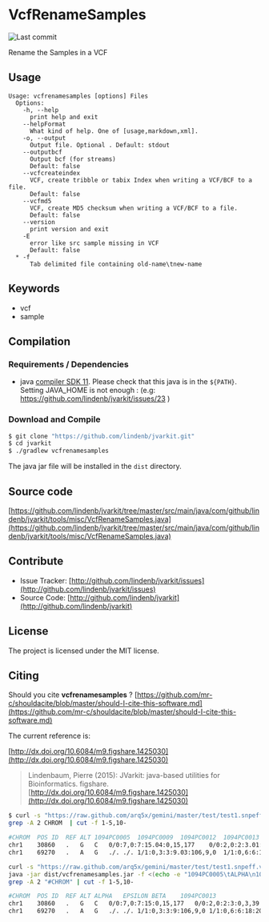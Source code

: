 # VcfRenameSamples

![Last commit](https://img.shields.io/github/last-commit/lindenb/jvarkit.png)

Rename the Samples in a VCF


## Usage

```
Usage: vcfrenamesamples [options] Files
  Options:
    -h, --help
      print help and exit
    --helpFormat
      What kind of help. One of [usage,markdown,xml].
    -o, --output
      Output file. Optional . Default: stdout
    --outputbcf
      Output bcf (for streams)
      Default: false
    --vcfcreateindex
      VCF, create tribble or tabix Index when writing a VCF/BCF to a file.
      Default: false
    --vcfmd5
      VCF, create MD5 checksum when writing a VCF/BCF to a file.
      Default: false
    --version
      print version and exit
    -E
      error like src sample missing in VCF
      Default: false
  * -f
      Tab delimited file containing old-name\tnew-name

```


## Keywords

 * vcf
 * sample


## Compilation

### Requirements / Dependencies

* java [compiler SDK 11](https://jdk.java.net/11/). Please check that this java is in the `${PATH}`. Setting JAVA_HOME is not enough : (e.g: https://github.com/lindenb/jvarkit/issues/23 )


### Download and Compile

```bash
$ git clone "https://github.com/lindenb/jvarkit.git"
$ cd jvarkit
$ ./gradlew vcfrenamesamples
```

The java jar file will be installed in the `dist` directory.

## Source code 

[https://github.com/lindenb/jvarkit/tree/master/src/main/java/com/github/lindenb/jvarkit/tools/misc/VcfRenameSamples.java](https://github.com/lindenb/jvarkit/tree/master/src/main/java/com/github/lindenb/jvarkit/tools/misc/VcfRenameSamples.java)


## Contribute

- Issue Tracker: [http://github.com/lindenb/jvarkit/issues](http://github.com/lindenb/jvarkit/issues)
- Source Code: [http://github.com/lindenb/jvarkit](http://github.com/lindenb/jvarkit)

## License

The project is licensed under the MIT license.

## Citing

Should you cite **vcfrenamesamples** ? [https://github.com/mr-c/shouldacite/blob/master/should-I-cite-this-software.md](https://github.com/mr-c/shouldacite/blob/master/should-I-cite-this-software.md)

The current reference is:

[http://dx.doi.org/10.6084/m9.figshare.1425030](http://dx.doi.org/10.6084/m9.figshare.1425030)

> Lindenbaum, Pierre (2015): JVarkit: java-based utilities for Bioinformatics. figshare.
> [http://dx.doi.org/10.6084/m9.figshare.1425030](http://dx.doi.org/10.6084/m9.figshare.1425030)


```bash
$ curl -s "https://raw.github.com/arq5x/gemini/master/test/test1.snpeff.vcf" |\
grep -A 2 CHROM  | cut -f 1-5,10-

#CHROM	POS	ID	REF	ALT	1094PC0005	1094PC0009	1094PC0012	1094PC0013
chr1	30860	.	G	C	0/0:7,0:7:15.04:0,15,177	0/0:2,0:2:3.01:0,3,39	0/0:6,0:6:12.02:0,12,143	0/0:4,0:4:9.03:0,9,119
chr1	69270	.	A	G	./.	./.	1/1:0,3:3:9.03:106,9,0	1/1:0,6:6:18.05:203,18,0

curl -s "https://raw.github.com/arq5x/gemini/master/test/test1.snpeff.vcf" |\
java -jar dist/vcfrenamesamples.jar -f <(echo -e "1094PC0005\tALPHA\n1094PC0012\tBETA\nSAMPLE\tGAMMA\n1094PC0009\tEPSILON") -E  |\
grep -A 2 "#CHROM" | cut -f 1-5,10-

#CHROM	POS	ID	REF	ALT	ALPHA	EPSILON	BETA	1094PC0013
chr1	30860	.	G	C	0/0:7,0:7:15:0,15,177	0/0:2,0:2:3:0,3,39	0/0:6,0:6:12:0,12,143	0/0:4,0:4:9:0,9,119
chr1	69270	.	A	G	./.	./.	1/1:0,3:3:9:106,9,0	1/1:0,6:6:18:203,18,0
```

